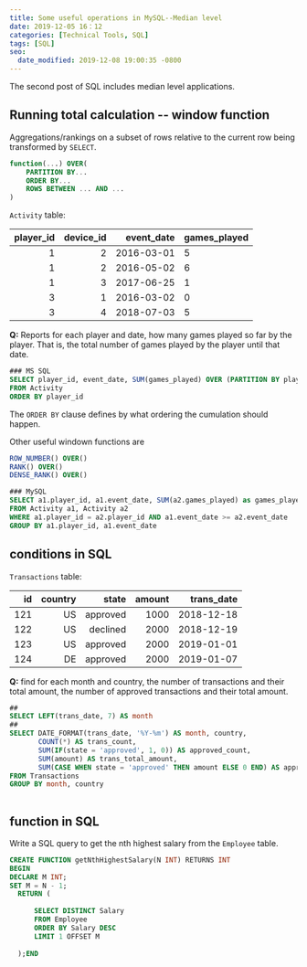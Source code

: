 ```yaml
---
title: Some useful operations in MySQL--Median level
date: 2019-12-05 16：12
categories: [Technical Tools, SQL]
tags: [SQL]
seo:
  date_modified: 2019-12-08 19:00:35 -0800
---
```


The second post of SQL includes median level applications. 

## Running total calculation -- window function

Aggregations/rankings on a subset of rows relative to the current row being transformed by `SELECT`.

```sql
function(...) OVER(
    PARTITION BY...
    ORDER BY...
    ROWS BETWEEN ... AND ...
)
```

`Activity` table:

| player_id | device_id | event_date | games_played |
|----------:|----------:|-----------:|--------------|
| 1         | 2         | 2016-03-01 | 5            |
| 1         | 2         | 2016-05-02 | 6            |
| 1         | 3         | 2017-06-25 | 1            |
| 3         | 1         | 2016-03-02 | 0            |
| 3         | 4         | 2018-07-03 | 5            |

**Q:**  Reports for each player and date, how many games played so far by the player. That is, the total number of games played by the player until that date. 

```sql
### MS SQL
SELECT player_id, event_date, SUM(games_played) OVER (PARTITION BY player_id ORDER BY event_date) AS games_played_so_far
FROM Activity
ORDER BY player_id
```
The `ORDER BY` clause defines by what ordering the cumulation should happen.

Other useful windown functions are

```sql
ROW_NUMBER() OVER()
RANK() OVER()
DENSE_RANK() OVER()
```

```sql
### MySQL
SELECT a1.player_id, a1.event_date, SUM(a2.games_played) as games_played_so_far
FROM Activity a1, Activity a2
WHERE a1.player_id = a2.player_id AND a1.event_date >= a2.event_date
GROUP BY a1.player_id, a1.event_date
```

## conditions in SQL

`Transactions` table:

| id   | country | state    | amount | trans_date |
|-----:|--------:|---------:|-------:|-----------:|
| 121  | US      | approved | 1000   | 2018-12-18 |
| 122  | US      | declined | 2000   | 2018-12-19 |
| 123  | US      | approved | 2000   | 2019-01-01 |
| 124  | DE      | approved | 2000   | 2019-01-07 |

**Q:** find for each month and country, the number of transactions and their total amount, the number of approved transactions and their total amount.

```sql
##
SELECT LEFT(trans_date, 7) AS month
##
SELECT DATE_FORMAT(trans_date, '%Y-%m') AS month, country, 
       COUNT(*) AS trans_count,
       SUM(IF(state = 'approved', 1, 0)) AS approved_count, 
       SUM(amount) AS trans_total_amount, 
       SUM(CASE WHEN state = 'approved' THEN amount ELSE 0 END) AS approved_total_amount
FROM Transactions
GROUP BY month, country
                           
```

## function in SQL
Write a SQL query to get the nth highest salary from the `Employee` table.

```sql
CREATE FUNCTION getNthHighestSalary(N INT) RETURNS INT
BEGIN
DECLARE M INT;
SET M = N - 1;
  RETURN (
    
      SELECT DISTINCT Salary
      FROM Employee
      ORDER BY Salary DESC
      LIMIT 1 OFFSET M
      
  );END
```
